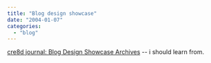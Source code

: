 ```yaml
---
title: "Blog design showcase"
date: "2004-01-07"
categories: 
  - "blog"
---
```


[cre8d journal: Blog Design Showcase Archives](http://www.cre8d-design.com/journal/archives/cat_blog_design_showcase.php "cre8d journal: Blog Design Showcase Archives") -- i should learn from.
